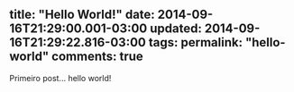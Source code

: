 title: "Hello World!"
date: 2014-09-16T21:29:00.001-03:00
updated: 2014-09-16T21:29:22.816-03:00
tags: 
permalink: "hello-world"
comments: true
---

Primeiro post... hello world!
